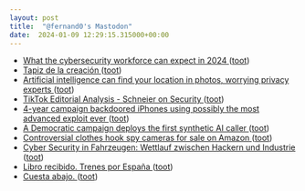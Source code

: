 ```yaml
---
layout: post
title:  "@fernand0's Mastodon"
date:  2024-01-09 12:29:15.315000+00:00
---
```

*  [What the cybersecurity workforce can expect in 2024 ](https://securityintelligence.com/articles/cybersecurity-workforce-trends-2024) ([toot](https://mastodon.social/@fernand0/111725992692346114))
*  [Tapiz de la creación ](https://www.flickr.com/photos/fernand0/53420131849) ([toot](https://mastodon.social/@fernand0/111725733131892451))
*  [Artificial intelligence can find your location in photos, worrying privacy experts  ](https://www.npr.org/2023/12/19/1219984002/artificial-intelligence-can-find-your-location-in-photos-worrying-privacy-expert) ([toot](https://mastodon.social/@fernand0/111725664307239552))
*  [TikTok Editorial Analysis - Schneier on Security ](https://www.schneier.com/blog/archives/2024/01/tiktok-editorial-analysis.htm) ([toot](https://mastodon.social/@fernand0/111725443055167135))
*  [4-year campaign backdoored iPhones using possibly the most advanced exploit ever ](https://arstechnica.com/security/2023/12/exploit-used-in-mass-iphone-infection-campaign-targeted-secret-hardware-feature) ([toot](https://mastodon.social/@fernand0/111725355187401483))
*  [A Democratic campaign deploys the first synthetic AI caller ](https://www.politico.com/news/2023/12/12/democratic-campaign-ai-caller-0013118) ([toot](https://mastodon.social/@fernand0/111723551523546464))
*  [Controversial clothes hook spy cameras for sale on Amazon ](https://www.bbc.com/news/technology-6765231) ([toot](https://mastodon.social/@fernand0/111721756297728078))
*  [Cyber Security in Fahrzeugen: Wettlauf zwischen Hackern und Industrie​ ](https://www.heise.de/hintergrund/Cyber-Security-in-Fahrzeugen-Wettlauf-zwischen-Hackern-und-Industrie-9318721.htm) ([toot](https://mastodon.social/@fernand0/111721442678495243))
*  [Libro recibido. Trenes por España ](https://fotografiasenmovimiento.wordpress.com/2024/01/08/libro-recibido-trenes-por-espana) ([toot](https://mastodon.social/@fernand0/111721408841944558))
*  [Cuesta abajo. ](https://avecesunafoto.wordpress.com/2024/01/08/cuesta-abajo) ([toot](https://mastodon.social/@fernand0/111721373083944687))
